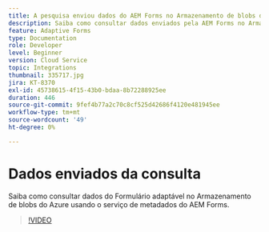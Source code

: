 ```yaml
---
title: A pesquisa enviou dados do AEM Forms no Armazenamento de blobs do Azure
description: Saiba como consultar dados enviados pela AEM Forms no Armazenamento de blobs do Azure usando o serviço de metadados do modelo de dados de formulário.
feature: Adaptive Forms
type: Documentation
role: Developer
level: Beginner
version: Cloud Service
topic: Integrations
thumbnail: 335717.jpg
jira: KT-8370
exl-id: 45738615-4f15-43b0-bdaa-8b72288925ee
duration: 446
source-git-commit: 9fef4b77a2c70c8cf525d42686f4120e481945ee
workflow-type: tm+mt
source-wordcount: '49'
ht-degree: 0%

---
```


# Dados enviados da consulta

Saiba como consultar dados do Formulário adaptável no Armazenamento de blobs do Azure usando o serviço de metadados do AEM Forms.

>[!VIDEO](https://video.tv.adobe.com/v/335717?quality=12&learn=on)
